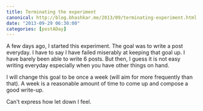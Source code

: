 ```yaml
---
title: Terminating the experiment
canonical: http://blog.bhashkar.me/2013/09/terminating-experiment.html
date: "2013-09-29 06:30:00"
categories: [postADay]
---
```


A few days ago, I started this experiment. The goal was to write a post everyday. I have to say I have failed miserably at keeping that goal up. I have barely been able to write 6 posts. But then, I guess it is not easy writing everyday especially when you have other things on hand.

I will change this goal to be once a week (will aim for more frequently than that). A week is a reasonable amount of time to come up and compose a good write-up.

Can't express how let down I feel.